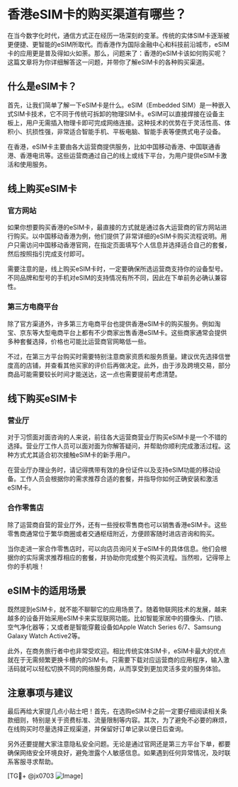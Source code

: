 # 香港eSIM卡的购买渠道有哪些？

在当今数字化时代，通信方式正在经历一场深刻的变革。传统的实体SIM卡逐渐被更便捷、更智能的eSIM所取代。而香港作为国际金融中心和科技前沿城市，eSIM卡的应用更是普及得如火如荼。那么，问题来了：香港的eSIM卡该如何购买呢？这篇文章将为你详细解答这一问题，并带你了解eSIM卡的各种购买渠道。

## 什么是eSIM卡？

首先，让我们简单了解一下eSIM卡是什么。eSIM（Embedded SIM）是一种嵌入式SIM卡技术，它不同于传统可拆卸的物理SIM卡。eSIM可以直接焊接在设备主板上，用户无需插入物理卡即可完成网络连接。这种技术的优势在于灵活性高、体积小、抗损性强，非常适合智能手机、平板电脑、智能手表等便携式电子设备。

在香港，eSIM卡主要由各大运营商提供服务，比如中国移动香港、中国联通香港、香港电讯等。这些运营商通过自己的线上或线下平台，为用户提供eSIM卡激活和使用服务。

## 线上购买eSIM卡

### 官方网站

如果你想要购买香港的eSIM卡，最直接的方式就是通过各大运营商的官方网站进行购买。以中国移动香港为例，他们提供了非常详细的eSIM卡购买流程说明。用户只需访问中国移动香港官网，在指定页面填写个人信息并选择适合自己的套餐，然后按照指引完成支付即可。

需要注意的是，线上购买eSIM卡时，一定要确保所选运营商支持你的设备型号。不同品牌和型号的手机对eSIM的支持情况有所不同，因此在下单前务必确认兼容性。

### 第三方电商平台

除了官方渠道外，许多第三方电商平台也提供香港eSIM卡的购买服务。例如淘宝、京东等大型电商平台上都有不少商家出售香港eSIM卡。这些商家通常会提供多种套餐选择，价格也可能比运营商官网略低一些。

不过，在第三方平台购买时需要特别注意商家资质和服务质量。建议优先选择信誉度高的店铺，并查看其他买家的评价后再做决定。此外，由于涉及跨境交易，部分商品可能需要较长时间才能送达，这一点也需要提前考虑清楚。

## 线下购买eSIM卡

### 营业厅

对于习惯面对面咨询的人来说，前往各大运营商营业厅购买eSIM卡是一个不错的选择。营业厅工作人员可以面对面为你解答疑问，并帮助你顺利完成激活过程。这种方式尤其适合初次接触eSIM卡的新手用户。

在营业厅办理业务时，请记得携带有效的身份证件以及支持eSIM功能的移动设备。工作人员会根据你的需求推荐合适的套餐，并指导你如何正确安装和激活eSIM卡。

### 合作零售店

除了运营商自营的营业厅外，还有一些授权零售商也可以销售香港eSIM卡。这些零售商通常位于繁华商圈或者交通枢纽附近，方便顾客随时进店咨询和购买。

当你走进一家合作零售店时，可以向店员询问关于eSIM卡的具体信息。他们会根据你的实际需求推荐相应的套餐，并协助你完成整个购买流程。当然啦，记得带上你的手机哦！

## eSIM卡的适用场景

既然提到eSIM卡，就不能不聊聊它的应用场景了。随着物联网技术的发展，越来越多的设备开始采用eSIM卡来实现联网功能。比如智能家居中的摄像头、门锁、空气净化器等；又或者是智能穿戴设备如Apple Watch Series 6/7、Samsung Galaxy Watch Active2等。

此外，在商务旅行者中也非常受欢迎。相比传统实体SIM卡，eSIM卡最大的优点就在于无需频繁更换卡槽内的SIM卡。只需要下载对应运营商的应用程序，输入激活码就可以轻松切换不同的网络服务商，从而享受到更加灵活多变的服务体验。

## 注意事项与建议

最后再给大家提几点小贴士吧！首先，在选购eSIM卡之前一定要仔细阅读相关条款细则，特别是关于资费标准、流量限制等内容。其次，为了避免不必要的麻烦，在线购买时尽量选择正规渠道，并保留好订单记录以便日后查询。

另外还要提醒大家注意隐私安全问题。无论是通过官网还是第三方平台下单，都要确保网络安全环境良好，避免泄露个人敏感信息。如果遇到任何异常情况，及时联系客服寻求帮助。

[TG💪+ @jx0703 ![Image](https://github.com/user-attachments/assets/dbca1d08-cadb-493c-b0ec-ad6f7a83f270)]